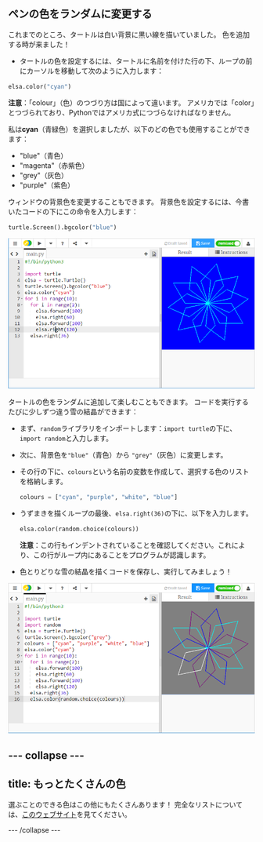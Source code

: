 ## ペンの色をランダムに変更する

これまでのところ、タートルは白い背景に黒い線を描いていました。 色を追加する時が来ました！

- タートルの色を設定するには、タートルに名前を付けた行の下、ループの前にカーソルを移動して次のように入力します：

```python
elsa.color("cyan")
```

**注意**：「colour」（色）のつづり方は国によって違います。 アメリカでは「color」とつづられており、Pythonではアメリカ式につづらなければなりません。

私は**cyan**（青緑色）を選択しましたが、以下のどの色でも使用することができます：

- "blue"（青色）
- "magenta"（赤紫色）
- "grey"（灰色）
- "purple"（紫色）

ウィンドウの背景色を変更することもできます。 背景色を設定するには、今書いたコードの下にこの命令を入力します：

```python
turtle.Screen().bgcolor("blue")
```

![](images/colour.png)

タートルの色をランダムに追加して楽しむこともできます。 コードを実行するたびに少しずつ違う雪の結晶ができます：

- まず、`random`ライブラリをインポートします：`import turtle`の下に、`import random`と入力します。

- 次に、背景色を`"blue"`（青色）から `"grey"`（灰色）に変更します。

- その行の下に、`colours`という名前の変数を作成して、選択する色のリストを格納します。
    
    ```python
    colours = ["cyan", "purple", "white", "blue"]
    ```

- うずまきを描くループの最後、`elsa.right(36)`の下に、以下を入力します。
    
    ```python
    elsa.color(random.choice(colours))  
    ```
    
    **注意**：この行もインデントされていることを確認してください。これにより、この行がループ内にあることをプログラムが認識します。

- 色とりどりな雪の結晶を描くコードを保存し、実行してみましょう！

![](images/colour-list.png)

## \--- collapse \---

## title: もっとたくさんの色

選ぶことのできる色はこの他にもたくさんあります！ 完全なリストについては、[このウェブサイト](https://wiki.tcl.tk/37701)を見てください。

\--- /collapse \---